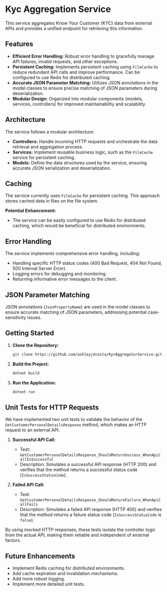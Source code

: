 # Kyc Aggregation Service

This service aggregates Know Your Customer (KYC) data from external APIs and provides a unified endpoint for retrieving this information.

## Features

* **Efficient Error Handling:** Robust error handling to gracefully manage API failures, invalid requests, and other exceptions.
* **Persistent Caching:** Implements persistent caching using `FileCache` to reduce redundant API calls and improve performance. Can be configured to use Redis for distributed caching.
* **Accurate JSON Parameter Matching:** Utilizes JSON annotations in the model classes to ensure precise matching of JSON parameters during deserialization.
* **Modular Design:** Organized into modular components (models, services, controllers) for improved maintainability and scalability.

## Architecture

The service follows a modular architecture:

* **Controllers:** Handle incoming HTTP requests and orchestrate the data retrieval and aggregation process.
* **Services:** Implement reusable business logic, such as the `FileCache` service for persistent caching.
* **Models:** Define the data structures used by the service, ensuring accurate JSON serialization and deserialization.

## Caching

The service currently uses `FileCache` for persistent caching. This approach stores cached data in files on the file system.

**Potential Enhancement:**

* The service can be easily configured to use Redis for distributed caching, which would be beneficial for distributed environments.

## Error Handling

The service implements comprehensive error handling, including:

* Handling specific HTTP status codes (400 Bad Request, 404 Not Found, 500 Internal Server Error).
* Logging errors for debugging and monitoring.
* Returning informative error messages to the client.

## JSON Parameter Matching

JSON annotations (`JsonPropertyName`) are used in the model classes to ensure accurate matching of JSON parameters, addressing potential case-sensitivity issues.

## Getting Started

1.  **Clone the Repository:**
    ```bash
    git clone https://github.com/ashleyjdcosta/KycAggregatorService.git
    ```
2.  **Build the Project:**
    ```bash
    dotnet build
    ```
3.  **Run the Application:**
    ```bash
    dotnet run
    ```
## Unit Tests for HTTP Requests

We have implemented two unit tests to validate the behavior of the `GetCustomerPersonalDetailsResponse` method, which makes an HTTP request to an external API.

1. **Successful API Call:**
   - Test: `GetCustomerPersonalDetailsResponse_ShouldReturnSuccess_WhenApiCallIsSuccessful`
   - Description: Simulates a successful API response (HTTP 200) and verifies that the method returns a successful status code (`IsSuccessStatusCode`).

2. **Failed API Call:**
   - Test: `GetCustomerPersonalDetailsResponse_ShouldReturnFailure_WhenApiCallFails`
   - Description: Simulates a failed API response (HTTP 400) and verifies that the method returns a failure status code (`IsSuccessStatusCode` is `false`).

By using mocked HTTP responses, these tests isolate the controller logic from the actual API, making them reliable and independent of external factors.

## Future Enhancements

* Implement Redis caching for distributed environments.
* Add cache expiration and invalidation mechanisms.
* Add more robust logging.
* Implement more detailed unit tests.
